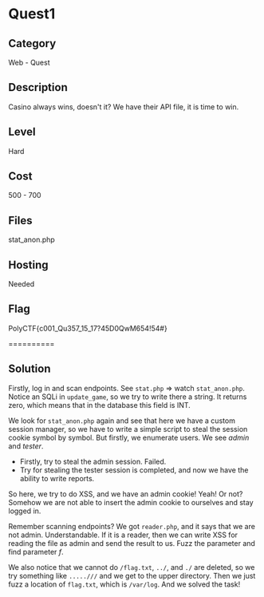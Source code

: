 # Quest1

## Category
Web - Quest

## Description
Casino always wins, doesn't it? We have their API file, it is time to win.

## Level
Hard

## Cost
500 - 700

## Files
stat_anon.php

## Hosting
Needed

## Flag
PolyCTF{c001_Qu357_15_17?45D0QwM654!54#}

==========

## Solution
Firstly, log in and scan endpoints. See `stat.php` => watch `stat_anon.php`. Notice an SQLi in `update_game`, so we try to write there a string. It returns zero, which means that in the database this field is INT. 

We look for `stat_anon.php` again and see that here we have a custom session manager, so we have to write a simple script to steal the session cookie symbol by symbol. But firstly, we enumerate users. We see _admin_ and _tester_. 

- Firstly, try to steal the admin session. Failed.
- Try for stealing the tester session is completed, and now we have the ability to write reports. 

So here, we try to do XSS, and we have an admin cookie! Yeah! Or not? Somehow we are not able to insert the admin cookie to ourselves and stay logged in. 

Remember scanning endpoints? We got `reader.php`, and it says that we are not admin. Understandable. If it is a reader, then we can write XSS for reading the file as admin and send the result to us. Fuzz the parameter and find parameter _f_. 

We also notice that we cannot do `/flag.txt`, `../`, and `./` are deleted, so we try something like `.....///` and we get to the upper directory. Then we just fuzz a location of `flag.txt`, which is `/var/log`. And we solved the task!
